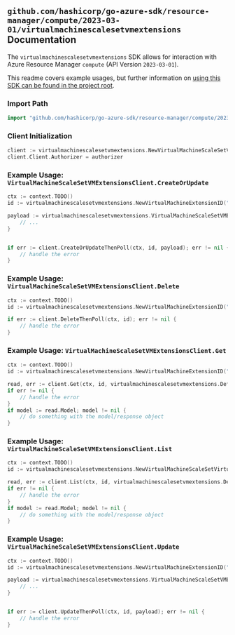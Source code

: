 
## `github.com/hashicorp/go-azure-sdk/resource-manager/compute/2023-03-01/virtualmachinescalesetvmextensions` Documentation

The `virtualmachinescalesetvmextensions` SDK allows for interaction with Azure Resource Manager `compute` (API Version `2023-03-01`).

This readme covers example usages, but further information on [using this SDK can be found in the project root](https://github.com/hashicorp/go-azure-sdk/tree/main/docs).

### Import Path

```go
import "github.com/hashicorp/go-azure-sdk/resource-manager/compute/2023-03-01/virtualmachinescalesetvmextensions"
```


### Client Initialization

```go
client := virtualmachinescalesetvmextensions.NewVirtualMachineScaleSetVMExtensionsClientWithBaseURI("https://management.azure.com")
client.Client.Authorizer = authorizer
```


### Example Usage: `VirtualMachineScaleSetVMExtensionsClient.CreateOrUpdate`

```go
ctx := context.TODO()
id := virtualmachinescalesetvmextensions.NewVirtualMachineExtensionID("12345678-1234-9876-4563-123456789012", "example-resource-group", "virtualMachineScaleSetName", "instanceId", "extensionName")

payload := virtualmachinescalesetvmextensions.VirtualMachineScaleSetVMExtension{
	// ...
}


if err := client.CreateOrUpdateThenPoll(ctx, id, payload); err != nil {
	// handle the error
}
```


### Example Usage: `VirtualMachineScaleSetVMExtensionsClient.Delete`

```go
ctx := context.TODO()
id := virtualmachinescalesetvmextensions.NewVirtualMachineExtensionID("12345678-1234-9876-4563-123456789012", "example-resource-group", "virtualMachineScaleSetName", "instanceId", "extensionName")

if err := client.DeleteThenPoll(ctx, id); err != nil {
	// handle the error
}
```


### Example Usage: `VirtualMachineScaleSetVMExtensionsClient.Get`

```go
ctx := context.TODO()
id := virtualmachinescalesetvmextensions.NewVirtualMachineExtensionID("12345678-1234-9876-4563-123456789012", "example-resource-group", "virtualMachineScaleSetName", "instanceId", "extensionName")

read, err := client.Get(ctx, id, virtualmachinescalesetvmextensions.DefaultGetOperationOptions())
if err != nil {
	// handle the error
}
if model := read.Model; model != nil {
	// do something with the model/response object
}
```


### Example Usage: `VirtualMachineScaleSetVMExtensionsClient.List`

```go
ctx := context.TODO()
id := virtualmachinescalesetvmextensions.NewVirtualMachineScaleSetVirtualMachineID("12345678-1234-9876-4563-123456789012", "example-resource-group", "virtualMachineScaleSetName", "instanceId")

read, err := client.List(ctx, id, virtualmachinescalesetvmextensions.DefaultListOperationOptions())
if err != nil {
	// handle the error
}
if model := read.Model; model != nil {
	// do something with the model/response object
}
```


### Example Usage: `VirtualMachineScaleSetVMExtensionsClient.Update`

```go
ctx := context.TODO()
id := virtualmachinescalesetvmextensions.NewVirtualMachineExtensionID("12345678-1234-9876-4563-123456789012", "example-resource-group", "virtualMachineScaleSetName", "instanceId", "extensionName")

payload := virtualmachinescalesetvmextensions.VirtualMachineScaleSetVMExtensionUpdate{
	// ...
}


if err := client.UpdateThenPoll(ctx, id, payload); err != nil {
	// handle the error
}
```
